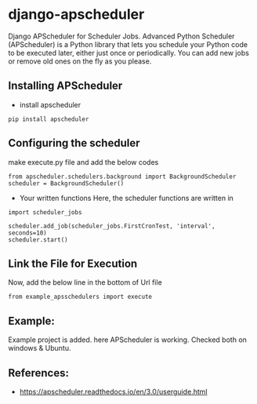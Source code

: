 # django-apscheduler
Django APScheduler for Scheduler Jobs. Advanced Python Scheduler (APScheduler) is a Python library that lets you schedule your Python code to be executed later, either just once or periodically. You can add new jobs or remove old ones on the fly as you please. 



## Installing APScheduler
* install apscheduler 
```
pip install apscheduler
```



## Configuring the scheduler
make execute.py file and add the below codes


```
from apscheduler.schedulers.background import BackgroundScheduler
scheduler = BackgroundScheduler()
```



* Your written functions
Here, the scheduler functions are written in 
```
import scheduler_jobs 

scheduler.add_job(scheduler_jobs.FirstCronTest, 'interval', seconds=10)
scheduler.start()

```



## Link the File for Execution 
Now, add the below line in the bottom of Url file

```
from example_apsschedulers import execute
```


## Example:
Example project is added. here APScheduler is working. 
Checked both on windows & Ubuntu.


## References:
* https://apscheduler.readthedocs.io/en/3.0/userguide.html




